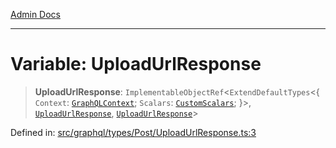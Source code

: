 [Admin Docs](/)

***

# Variable: UploadUrlResponse

> **UploadUrlResponse**: `ImplementableObjectRef`\<`ExtendDefaultTypes`\<\{ `Context`: [`GraphQLContext`](../../../../context/type-aliases/GraphQLContext.md); `Scalars`: [`CustomScalars`](../../../../scalars/type-aliases/CustomScalars.md); \}\>, [`UploadUrlResponse`](../interfaces/UploadUrlResponse.md), [`UploadUrlResponse`](../interfaces/UploadUrlResponse.md)\>

Defined in: [src/graphql/types/Post/UploadUrlResponse.ts:3](https://github.com/NishantSinghhhhh/talawa-api/blob/3b12506812825c5581bdb63c64252031697d198c/src/graphql/types/Post/UploadUrlResponse.ts#L3)
